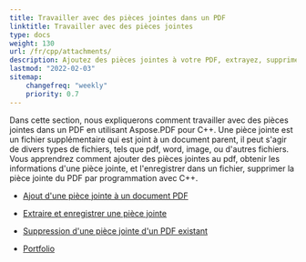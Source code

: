 ```yaml
---
title: Travailler avec des pièces jointes dans un PDF
linktitle: Travailler avec des pièces jointes
type: docs
weight: 130
url: /fr/cpp/attachments/
description: Ajoutez des pièces jointes à votre PDF, extrayez, supprimez et enregistrez des pièces jointes avec la bibliothèque C++. Créez un Portfolio PDF avec Aspose.PDF pour C++.
lastmod: "2022-02-03"
sitemap:
    changefreq: "weekly"
    priority: 0.7
---
```


Dans cette section, nous expliquerons comment travailler avec des pièces jointes dans un PDF en utilisant Aspose.PDF pour C++.
Une pièce jointe est un fichier supplémentaire qui est joint à un document parent, il peut s'agir de divers types de fichiers, tels que pdf, word, image, ou d'autres fichiers.
Vous apprendrez comment ajouter des pièces jointes au pdf, obtenir les informations d'une pièce jointe, et l'enregistrer dans un fichier, supprimer la pièce jointe du PDF par programmation avec C++.

- [Ajout d'une pièce jointe à un document PDF](/pdf/fr/cpp/add-attachment-to-pdf-document/)
- [Extraire et enregistrer une pièce jointe](/pdf/fr/cpp/extract-and-save-an-attachment/)
- [Suppression d'une pièce jointe d'un PDF existant](/pdf/fr/cpp/removing-attachment-from-an-existing-pdf/)

- [Portfolio](/pdf/fr/cpp/portfolio/)